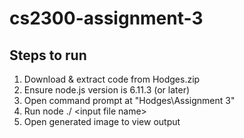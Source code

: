 # cs2300-assignment-3
## Steps to run
1) Download & extract code from Hodges.zip
2) Ensure node.js version is 6.11.3 (or later) 
3) Open command prompt at "Hodges\Assignment 3"
4) Run node ./ &lt;input file name&gt;
5) Open generated image to view output

